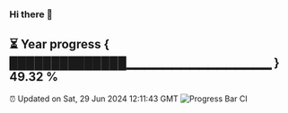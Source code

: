 ### Hi there 👋
⏳ Year progress { ██████████████▁▁▁▁▁▁▁▁▁▁▁▁▁▁▁▁ } 49.32 %
---
⏰ Updated on Sat, 29 Jun 2024 12:11:43 GMT
![Progress Bar CI](https://github.com/Moyi321/Moyi321/workflows/Progress%20Bar%20CI/badge.svg)
